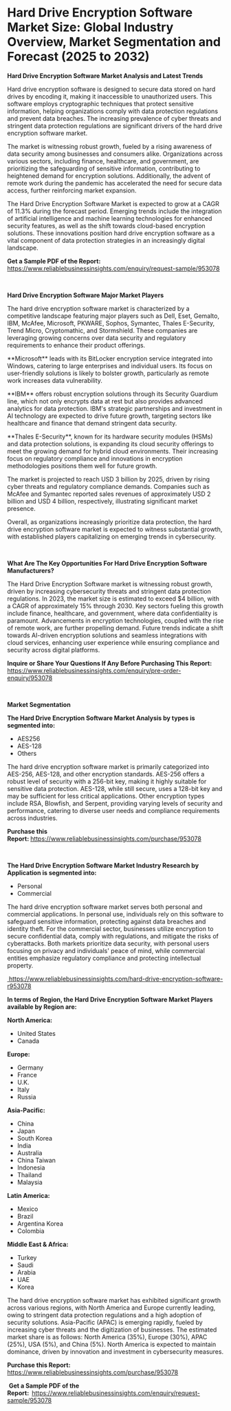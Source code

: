<p><h1>Hard Drive Encryption Software Market Size: Global Industry Overview, Market Segmentation and Forecast (2025 to 2032)</h1></p><p><strong>Hard Drive Encryption Software Market Analysis and Latest Trends</strong></p>
<p><p>Hard drive encryption software is designed to secure data stored on hard drives by encoding it, making it inaccessible to unauthorized users. This software employs cryptographic techniques that protect sensitive information, helping organizations comply with data protection regulations and prevent data breaches. The increasing prevalence of cyber threats and stringent data protection regulations are significant drivers of the hard drive encryption software market. </p><p>The market is witnessing robust growth, fueled by a rising awareness of data security among businesses and consumers alike. Organizations across various sectors, including finance, healthcare, and government, are prioritizing the safeguarding of sensitive information, contributing to heightened demand for encryption solutions. Additionally, the advent of remote work during the pandemic has accelerated the need for secure data access, further reinforcing market expansion.</p><p>The Hard Drive Encryption Software Market is expected to grow at a CAGR of 11.3% during the forecast period. Emerging trends include the integration of artificial intelligence and machine learning technologies for enhanced security features, as well as the shift towards cloud-based encryption solutions. These innovations position hard drive encryption software as a vital component of data protection strategies in an increasingly digital landscape.</p></p>
<p><strong>Get a Sample PDF of the Report:&nbsp;</strong> <a href="https://www.reliablebusinessinsights.com/enquiry/request-sample/953078?utm_campaign=3705&utm_medium=2&utm_source=Github&utm_content=ia&utm_term=18042025&utm_id=hard-drive-encryption-software">https://www.reliablebusinessinsights.com/enquiry/request-sample/953078</a></p>
<p>&nbsp;</p>
<p><strong>Hard Drive Encryption Software Major Market Players</strong></p>
<p><p>The hard drive encryption software market is characterized by a competitive landscape featuring major players such as Dell, Eset, Gemalto, IBM, McAfee, Microsoft, PKWARE, Sophos, Symantec, Thales E-Security, Trend Micro, Cryptomathic, and Stormshield. These companies are leveraging growing concerns over data security and regulatory requirements to enhance their product offerings.</p><p>**Microsoft** leads with its BitLocker encryption service integrated into Windows, catering to large enterprises and individual users. Its focus on user-friendly solutions is likely to bolster growth, particularly as remote work increases data vulnerability.</p><p>**IBM** offers robust encryption solutions through its Security Guardium line, which not only encrypts data at rest but also provides advanced analytics for data protection. IBM's strategic partnerships and investment in AI technology are expected to drive future growth, targeting sectors like healthcare and finance that demand stringent data security.</p><p>**Thales E-Security**, known for its hardware security modules (HSMs) and data protection solutions, is expanding its cloud security offerings to meet the growing demand for hybrid cloud environments. Their increasing focus on regulatory compliance and innovations in encryption methodologies positions them well for future growth.</p><p>The market is projected to reach USD 3 billion by 2025, driven by rising cyber threats and regulatory compliance demands. Companies such as McAfee and Symantec reported sales revenues of approximately USD 2 billion and USD 4 billion, respectively, illustrating significant market presence.</p><p>Overall, as organizations increasingly prioritize data protection, the hard drive encryption software market is expected to witness substantial growth, with established players capitalizing on emerging trends in cybersecurity.</p></p>
<p>&nbsp;</p>
<p><strong>What Are The Key Opportunities For Hard Drive Encryption Software Manufacturers?</strong></p>
<p><p>The Hard Drive Encryption Software market is witnessing robust growth, driven by increasing cybersecurity threats and stringent data protection regulations. In 2023, the market size is estimated to exceed $4 billion, with a CAGR of approximately 15% through 2030. Key sectors fueling this growth include finance, healthcare, and government, where data confidentiality is paramount. Advancements in encryption technologies, coupled with the rise of remote work, are further propelling demand. Future trends indicate a shift towards AI-driven encryption solutions and seamless integrations with cloud services, enhancing user experience while ensuring compliance and security across digital platforms.</p></p>
<p><strong>Inquire or Share Your Questions If Any Before Purchasing This Report:</strong> <a href="https://www.reliablebusinessinsights.com/enquiry/pre-order-enquiry/953078?utm_campaign=3705&utm_medium=2&utm_source=Github&utm_content=ia&utm_term=18042025&utm_id=hard-drive-encryption-software">https://www.reliablebusinessinsights.com/enquiry/pre-order-enquiry/953078</a></p>
<p>&nbsp;</p>
<p><strong>Market Segmentation</strong></p>
<p><strong>The Hard Drive Encryption Software Market Analysis by types is segmented into:</strong></p>
<p><ul><li>AES256</li><li>AES-128</li><li>Others</li></ul></p>
<p><p>The hard drive encryption software market is primarily categorized into AES-256, AES-128, and other encryption standards. AES-256 offers a robust level of security with a 256-bit key, making it highly suitable for sensitive data protection. AES-128, while still secure, uses a 128-bit key and may be sufficient for less critical applications. Other encryption types include RSA, Blowfish, and Serpent, providing varying levels of security and performance, catering to diverse user needs and compliance requirements across industries.</p></p>
<p><strong>Purchase this Report:&nbsp;</strong><a href="https://www.reliablebusinessinsights.com/purchase/953078?utm_campaign=3705&utm_medium=2&utm_source=Github&utm_content=ia&utm_term=18042025&utm_id=hard-drive-encryption-software">https://www.reliablebusinessinsights.com/purchase/953078</a></p>
<p>&nbsp;</p>
<p><strong>The Hard Drive Encryption Software Market Industry Research by Application is segmented into:</strong></p>
<p><ul><li>Personal</li><li>Commercial</li></ul></p>
<p><p>The hard drive encryption software market serves both personal and commercial applications. In personal use, individuals rely on this software to safeguard sensitive information, protecting against data breaches and identity theft. For the commercial sector, businesses utilize encryption to secure confidential data, comply with regulations, and mitigate the risks of cyberattacks. Both markets prioritize data security, with personal users focusing on privacy and individuals' peace of mind, while commercial entities emphasize regulatory compliance and protecting intellectual property.</p></p>
<p><a href="https://www.reliablebusinessinsights.com/hard-drive-encryption-software-r953078?utm_campaign=3705&utm_medium=2&utm_source=Github&utm_content=ia&utm_term=18042025&utm_id=hard-drive-encryption-software">&nbsp;https://www.reliablebusinessinsights.com/hard-drive-encryption-software-r953078</a></p>
<p><strong>In terms of Region, the Hard Drive Encryption Software Market Players available by Region are:</strong></p>
<p>
    <p> <strong> North America: </strong>
        <ul>
            <li>United States</li>
            <li>Canada</li>
        </ul>
        </p> 
    <p> <strong> Europe: </strong>
        <ul>
            <li>Germany</li>
            <li>France</li>
            <li>U.K.</li>
            <li>Italy</li>
            <li>Russia</li>
        </ul>
        </p> 
    <p> <strong> Asia-Pacific: </strong>
        <ul>
            <li>China</li>
            <li>Japan</li>
            <li>South Korea</li>
            <li>India</li>
            <li>Australia</li>
            <li>China Taiwan</li>
            <li>Indonesia</li>
            <li>Thailand</li>
            <li>Malaysia</li>
        </ul>
        </p> 
    <p> <strong> Latin America: </strong>
        <ul>
            <li>Mexico</li>
            <li>Brazil</li>
            <li>Argentina Korea</li>
            <li>Colombia</li>
        </ul>
        </p> 
    <p> <strong> Middle East & Africa: </strong>
        <ul>
            <li>Turkey</li>
            <li>Saudi</li>
            <li>Arabia</li>
            <li>UAE</li>
            <li>Korea</li>
        </ul>
    </p>
    </p>
<p><p>The hard drive encryption software market has exhibited significant growth across various regions, with North America and Europe currently leading, owing to stringent data protection regulations and a high adoption of security solutions. Asia-Pacific (APAC) is emerging rapidly, fueled by increasing cyber threats and the digitization of businesses. The estimated market share is as follows: North America (35%), Europe (30%), APAC (25%), USA (5%), and China (5%). North America is expected to maintain dominance, driven by innovation and investment in cybersecurity measures.</p></p>
<p><strong>Purchase this Report: </strong><a href="https://www.reliablebusinessinsights.com/purchase/953078?utm_campaign=3705&utm_medium=2&utm_source=Github&utm_content=ia&utm_term=18042025&utm_id=hard-drive-encryption-software">https://www.reliablebusinessinsights.com/purchase/953078</a></p>
<p>&nbsp;<strong>Get a Sample PDF of the Report:&nbsp;&nbsp;</strong><a href="https://www.reliablebusinessinsights.com/enquiry/request-sample/953078?utm_campaign=3705&utm_medium=2&utm_source=Github&utm_content=ia&utm_term=18042025&utm_id=hard-drive-encryption-software">https://www.reliablebusinessinsights.com/enquiry/request-sample/953078</a></p>
<p><strong></strong></p>
<p><p></p><p></p><p></p></p>